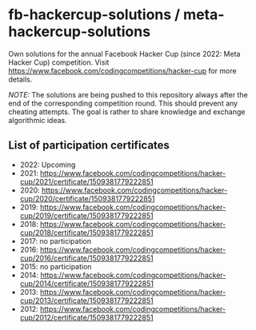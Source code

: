 # fb-hackercup-solutions / meta-hackercup-solutions
Own solutions for the annual Facebook Hacker Cup (since 2022: Meta Hacker Cup) competition. Visit
https://www.facebook.com/codingcompetitions/hacker-cup for more details.

*NOTE:* The solutions are being pushed to this repository always after the end of the corresponding
competition round. This should prevent any cheating attempts. The goal is rather to share knowledge
and exchange algorithmic ideas.

## List of participation certificates
* 2022: Upcoming
* 2021: https://www.facebook.com/codingcompetitions/hacker-cup/2021/certificate/1509381779222851
* 2020: https://www.facebook.com/codingcompetitions/hacker-cup/2020/certificate/1509381779222851
* 2019: https://www.facebook.com/codingcompetitions/hacker-cup/2019/certificate/1509381779222851
* 2018: https://www.facebook.com/codingcompetitions/hacker-cup/2018/certificate/1509381779222851
* 2017: no participation
* 2016: https://www.facebook.com/codingcompetitions/hacker-cup/2016/certificate/1509381779222851
* 2015: no participation
* 2014: https://www.facebook.com/codingcompetitions/hacker-cup/2014/certificate/1509381779222851
* 2013: https://www.facebook.com/codingcompetitions/hacker-cup/2013/certificate/1509381779222851
* 2012: https://www.facebook.com/codingcompetitions/hacker-cup/2012/certificate/1509381779222851
